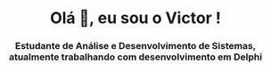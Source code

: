 <h1 align="center">Olá 👋, eu sou o Victor !</h1>
<h3 align="center">Estudante de Análise e Desenvolvimento de Sistemas, atualmente trabalhando com desenvolvimento em Delphi</h3>
<!--
**VictorPaulin/VictorPaulin** is a ✨ _special_ ✨ repository because its `README.md` (this file) appears on your GitHub profile. --"> 

- 🔭 Atualmente estou na empresa **Softsan - Tecnologia com resultados**
- 🌱 Estou aprendendo Delphi com a linguagem Pascal e banco de dados Fire Bird
- 📫 Como me encontrar **victor.m.paulin@hotmail.com**

